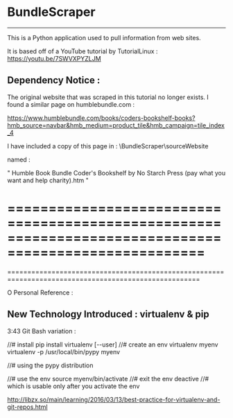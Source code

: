 # BundleScraper
------------------------------------------------------------------------------------------------------

This is a Python application used to pull information from web sites.

It is based off of a YouTube tutorial by TutorialLinux : https://youtu.be/7SWVXPYZLJM






Dependency Notice :
------------------------------------------------------------------------------------------------------

The original website that was scraped in this tutorial no longer exists. I found a similar page on humblebundle.com :

 https://www.humblebundle.com/books/coders-bookshelf-books?hmb_source=navbar&hmb_medium=product_tile&hmb_campaign=tile_index_4


I have included a copy of this page in : \BundleScraper\sourceWebsite

named : 

" Humble Book Bundle  Coder's Bookshelf by No Starch Press (pay what you want and help charity).htm "








======================================================================================================
======================================================================================================
======================================================================================================



O   Personal Reference : 


New Technology Introduced : virtualenv & pip
------------------------------------------------------------------------------------------------------

3:43 Git Bash variation : 

//# install pip install virtualenv [--user] 
//# create an env virtualenv myenv virtualenv -p /usr/local/bin/pypy myenv 

//# using the pypy distribution 

//# use the env source myenv/bin/activate 
//# exit the env deactive 
//# which is usable only after you activate the env 

http://libzx.so/main/learning/2016/03/13/best-practice-for-virtualenv-and-git-repos.html
